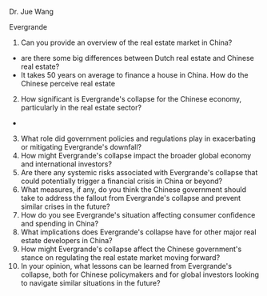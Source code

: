 Dr. Jue Wang

Evergrande 


1. Can you provide an overview of the real estate market in China?
- are there some big differences between Dutch real estate and Chinese real estate?
- It takes 50 years on average to finance a house in China. How do the Chinese perceive real estate

2. How significant is Evergrande's collapse for the Chinese economy, particularly in the real estate sector?
- 

3. What role did government policies and regulations play in exacerbating or mitigating Evergrande's downfall?
4. How might Evergrande's collapse impact the broader global economy and international investors?
5. Are there any systemic risks associated with Evergrande's collapse that could potentially trigger a financial crisis in China or beyond?
6. What measures, if any, do you think the Chinese government should take to address the fallout from Evergrande's collapse and prevent similar crises in the future?
7. How do you see Evergrande's situation affecting consumer confidence and spending in China?
8. What implications does Evergrande's collapse have for other major real estate developers in China?
9. How might Evergrande's collapse affect the Chinese government's stance on regulating the real estate market moving forward?
10. In your opinion, what lessons can be learned from Evergrande's collapse, both for Chinese policymakers and for global investors looking to navigate similar situations in the future?